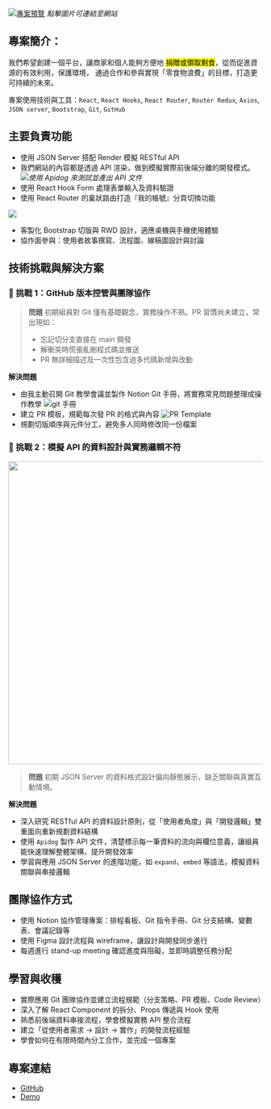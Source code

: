 [![專案預覽](https://firebasestorage.googleapis.com/v0/b/mobaocoffee.appspot.com/o/Pasted%20image%2020250415172900.png?alt=media&token=08cce3a2-8a5b-4a99-8bd6-9917428faccd)](https://ariel0508.github.io/flavor-trail-react/)
*點擊圖片可連結至網站*

## 專案簡介：
我們希望創建一個平台，讓商家和個人能夠方便地 <mark>捐贈或領取剩食</mark>，從而促進資源的有效利用，保護環境， 通過合作和參與實現「零食物浪費」的目標，打造更可持續的未來。

專案使用技術與工具：`React`, `React Hooks`, `React Router`, `Router Redux`, `Axios`, `JSON server`, `Bootstrap`, `Git`, `GitHub`

## 主要負責功能

- 使用 JSON Server 搭配 Render 模擬 RESTful API
- 我們網站的內容都是透過 API 渲染，做到模擬實際前後端分離的開發模式。
<img src="https://firebasestorage.googleapis.com/v0/b/mobaocoffee.appspot.com/o/%E8%9E%A2%E5%B9%95%E6%93%B7%E5%8F%96%E7%95%AB%E9%9D%A2%202025-04-15%20192016.png?alt=media&token=bc1c7d21-c56b-4ed0-b3c2-a7765e57ea1e">*使用 Apidog 來測試並產出 API 文件*
- 使用 React Hook Form 處理表單輸入及資料驗證
- 使用 React Router 的巢狀路由打造『我的帳號』分頁切換功能
<img src="https://firebasestorage.googleapis.com/v0/b/mobaocoffee.appspot.com/o/%E8%9E%A2%E5%B9%95%E6%93%B7%E5%8F%96%E7%95%AB%E9%9D%A2%202025-04-16%20155803.png?alt=media&token=c29f1b44-1ead-4ab2-b72c-dee2fa1a8c62">

- 客製化 Bootstrap 切版與 RWD 設計，適應桌機與手機使用體驗
- 協作面參與：使用者故事撰寫、流程圖、線稿圖設計與討論

## 技術挑戰與解決方案
### 🚧 挑戰 1：GitHub 版本控管與團隊協作

> **問題** 初期組員對 Git 僅有基礎觀念，實務操作不熟。PR 習慣尚未建立，常出現如：
> - 忘記切分支直接在 main 開發
> - 解衝突時慌張亂刪程式碼並推送
> - PR 無詳細描述及一次性包含過多代碼新增與改動

**解決問題**
- 由我主動召開 Git 教學會議並製作 Notion Git 手冊，將實務常見問題整理成操作教學
![git 手冊](https://firebasestorage.googleapis.com/v0/b/mobaocoffee.appspot.com/o/%E8%9E%A2%E5%B9%95%E6%93%B7%E5%8F%96%E7%95%AB%E9%9D%A2%202025-04-16%20145917.png?alt=media&token=a0f6bce2-1e55-4c11-b7ed-2c24b57ea690)
- 建立 PR 模板，規範每次發 PR 的格式與內容
![PR Template](https://firebasestorage.googleapis.com/v0/b/mobaocoffee.appspot.com/o/%E8%9E%A2%E5%B9%95%E6%93%B7%E5%8F%96%E7%95%AB%E9%9D%A2%202025-04-16%20152016.png?alt=media&token=6131c35c-d6a5-4b6b-808e-d2b25abbe4e7)
- 規劃切版順序與元件分工，避免多人同時修改同一份檔案

### 🚧 挑戰 2：模擬 API 的資料設計與實務邏輯不符
<img src="https://firebasestorage.googleapis.com/v0/b/mobaocoffee.appspot.com/o/%E8%9E%A2%E5%B9%95%E6%93%B7%E5%8F%96%E7%95%AB%E9%9D%A2%202025-04-16%20154953.png?alt=media&token=84fba8ab-582a-49b8-afdb-db93560dabbe" width="600px">

> **問題** 初期 JSON Server 的資料格式設計偏向靜態展示，缺乏關聯與真實互動情境。

**解決問題**
- 深入研究 RESTful API 的資料設計原則，從「使用者角度」與「開發邏輯」雙重面向重新規劃資料結構
- 使用 `Apidog` 製作 API 文件，清楚標示每一筆資料的流向與欄位意義，讓組員能快速理解整體架構，提升開發效率
- 學習與應用 JSON Server 的進階功能，如 `expand`、`embed` 等語法，模擬資料關聯與串接邏輯

## 團隊協作方式
- 使用 Notion 協作管理專案：排程看板、Git 指令手冊、Git 分支結構、變數表、會議記錄等
- 使用 Figma 設計流程與 wireframe，讓設計與開發同步進行
- 每週進行 stand-up meeting 確認進度與阻礙，並即時調整任務分配

## 學習與收穫
- 實際應用 Git 團隊協作並建立流程規範（分支策略、PR 模板、Code Review）
- 深入了解 React Component 的拆分、Props 傳遞與 Hook 使用
- 熟悉前後端資料串接流程，學會模擬實務 API 整合流程
- 建立「從使用者需求 → 設計 → 實作」的開發流程經驗
- 學會如何在有限時間內分工合作，並完成一個專案

## 專案連結
- [GitHub](https://github.com/CloveTseng/flavor-trail-react) 
- [Demo](https://ariel0508.github.io/flavor-trail-react/)